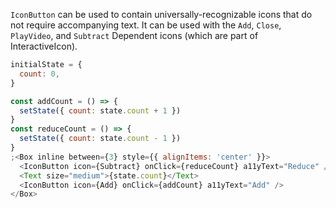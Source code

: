 `IconButton` can be used to contain universally-recognizable icons that do not require accompanying text. It can be used with the `Add`, `Close`, `PlayVideo`, and `Subtract` Dependent icons (which are part of InteractiveIcon).

```js
initialState = {
  count: 0,
}

const addCount = () => {
  setState({ count: state.count + 1 })
}
const reduceCount = () => {
  setState({ count: state.count - 1 })
}
;<Box inline between={3} style={{ alignItems: 'center' }}>
  <IconButton icon={Subtract} onClick={reduceCount} a11yText="Reduce" />
  <Text size="medium">{state.count}</Text>
  <IconButton icon={Add} onClick={addCount} a11yText="Add" />
</Box>
```
